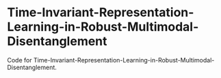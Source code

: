 # Time-Invariant-Representation-Learning-in-Robust-Multimodal-Disentanglement
Code for Time-Invariant-Representation-Learning-in-Robust-Multimodal-Disentanglement.
